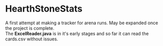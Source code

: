 # HearthStoneStats
A first attempt at making a tracker for arena runs. May be expanded once the project is complete.  
The <b>ExcelReader.java</b> is in it's early stages and so far it can read the cards.csv without issues.
